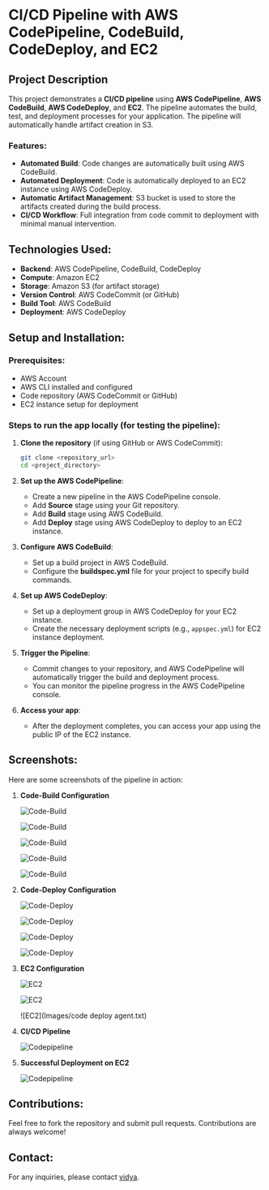 # CI/CD Pipeline with AWS CodePipeline, CodeBuild, CodeDeploy, and EC2

## Project Description
This project demonstrates a **CI/CD pipeline** using **AWS CodePipeline**, **AWS CodeBuild**, **AWS CodeDeploy**, and **EC2**. The pipeline automates the build, test, and deployment processes for your application. The pipeline will automatically handle artifact creation in S3.

### Features:
- **Automated Build**: Code changes are automatically built using AWS CodeBuild.
- **Automated Deployment**: Code is automatically deployed to an EC2 instance using AWS CodeDeploy.
- **Automatic Artifact Management**: S3 bucket is used to store the artifacts created during the build process.
- **CI/CD Workflow**: Full integration from code commit to deployment with minimal manual intervention.

## Technologies Used:
- **Backend**: AWS CodePipeline, CodeBuild, CodeDeploy
- **Compute**: Amazon EC2
- **Storage**: Amazon S3 (for artifact storage)
- **Version Control**: AWS CodeCommit (or GitHub)
- **Build Tool**: AWS CodeBuild
- **Deployment**: AWS CodeDeploy

## Setup and Installation:

### Prerequisites:
- AWS Account
- AWS CLI installed and configured
- Code repository (AWS CodeCommit or GitHub)
- EC2 instance setup for deployment

### Steps to run the app locally (for testing the pipeline):

1. **Clone the repository** (if using GitHub or AWS CodeCommit):
    ```bash
    git clone <repository_url>
    cd <project_directory>
    ```

2. **Set up the AWS CodePipeline**:
    - Create a new pipeline in the AWS CodePipeline console.
    - Add **Source** stage using your Git repository.
    - Add **Build** stage using AWS CodeBuild.
    - Add **Deploy** stage using AWS CodeDeploy to deploy to an EC2 instance.

3. **Configure AWS CodeBuild**:
    - Set up a build project in AWS CodeBuild.
    - Configure the **buildspec.yml** file for your project to specify build commands.

4. **Set up AWS CodeDeploy**:
    - Set up a deployment group in AWS CodeDeploy for your EC2 instance.
    - Create the necessary deployment scripts (e.g., `appspec.yml`) for EC2 instance deployment.

5. **Trigger the Pipeline**:
    - Commit changes to your repository, and AWS CodePipeline will automatically trigger the build and deployment process.
    - You can monitor the pipeline progress in the AWS CodePipeline console.

6. **Access your app**:
    - After the deployment completes, you can access your app using the public IP of the EC2 instance.

## Screenshots:
Here are some screenshots of the pipeline in action:

1. **Code-Build Configuration**
   
   ![Code-Build](Images/Artifacts-configuration.png)

   ![Code-Build](Images/code-build-source-configuration.png)

   ![Code-Build](Images/code-build-environment-configuration.png)
   
   ![Code-Build](Images/Phase-details.png)
   
   ![Code-Build](Images/Build-Project-Succeeded.png)

2. **Code-Deploy Configuration**
   
   ![Code-Deploy](Images/Code-Deploy-Application-Configuration.png)

   ![Code-Deploy](Images/Deployment-Group-Environment.png)

   ![Code-Deploy](Images/Deployment-Group-created.png)
   
   ![Code-Deploy](Images/Code-Deployment.png)

3. **EC2 Configuration**
   
   ![EC2](Images/Ec2-Instance-Configuration.png)

   ![EC2](Images/AWS-CodeDeploy-agent-Script-active.png)

   ![EC2](Images/code deploy agent.txt)

3. **CI/CD Pipeline**
   
   ![Codepipeline](Images/code-pipeline.png)

3. **Successful Deployment on EC2**
   
   ![Codepipeline](Images/Successfully-running-on-ec2.png)


## Contributions:
Feel free to fork the repository and submit pull requests. Contributions are always welcome!

## Contact:
For any inquiries, please contact [vidya](chaudharividya1617@gmail.com).


